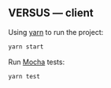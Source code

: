 ## VERSUS — client

Using [yarn](https://yarnpkg.com/lang/en/docs/install/) to run the project:

```bash
yarn start
```

Run [Mocha](https://mochajs.org/) tests:

```bash
yarn test
```
